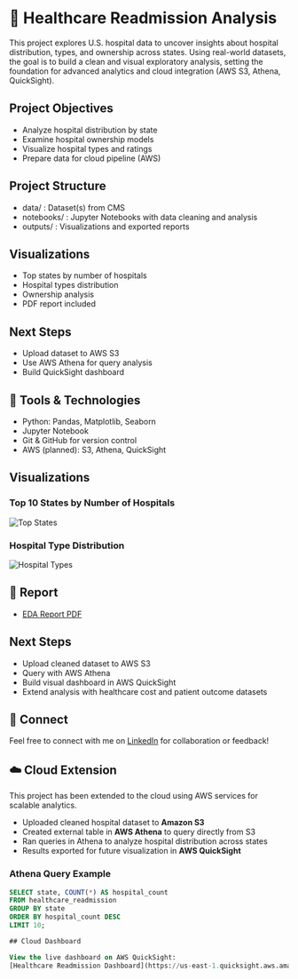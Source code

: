 # 🏥 Healthcare Readmission Analysis 

This project explores U.S. hospital data to uncover insights about hospital distribution, types, and ownership across states. Using real-world datasets, the goal is to build a clean and visual exploratory analysis, setting the foundation for advanced analytics and cloud integration (AWS S3, Athena, QuickSight).

## Project Objectives
- Analyze hospital distribution by state
- Examine hospital ownership models
- Visualize hospital types and ratings
- Prepare data for cloud pipeline (AWS)

## Project Structure

- data/ : Dataset(s) from CMS
- notebooks/ : Jupyter Notebooks with data cleaning and analysis
- outputs/ : Visualizations and exported reports

## Visualizations
- Top states by number of hospitals
- Hospital types distribution
- Ownership analysis
- PDF report included

## Next Steps
- Upload dataset to AWS S3
- Use AWS Athena for query analysis
- Build QuickSight dashboard

## 🧩 Tools & Technologies
- Python: Pandas, Matplotlib, Seaborn
- Jupyter Notebook
- Git & GitHub for version control
- AWS (planned): S3, Athena, QuickSight

## Visualizations

### Top 10 States by Number of Hospitals
![Top States](outputs/top_states_hospitals.png)

### Hospital Type Distribution
![Hospital Types](outputs/hospital_type_distribution.png)

## 📄 Report
- [EDA Report PDF](outputs/EDA_Hospital_info.pdf)

## Next Steps
- Upload cleaned dataset to AWS S3
- Query with AWS Athena
- Build visual dashboard in AWS QuickSight
- Extend analysis with healthcare cost and patient outcome datasets

## 🤝 Connect
Feel free to connect with me on [LinkedIn](https://www.linkedin.com/in/shazia-kashif-958621262/) for collaboration or feedback!
## ☁️ Cloud Extension

This project has been extended to the cloud using AWS services for scalable analytics.

-  Uploaded cleaned hospital dataset to **Amazon S3**
-  Created external table in **AWS Athena** to query directly from S3
-  Ran queries in Athena to analyze hospital distribution across states
- Results exported for future visualization in **AWS QuickSight**

### Athena Query Example

```sql
SELECT state, COUNT(*) AS hospital_count
FROM healthcare_readmission
GROUP BY state
ORDER BY hospital_count DESC
LIMIT 10;

## Cloud Dashboard

View the live dashboard on AWS QuickSight:
[Healthcare Readmission Dashboard](https://us-east-1.quicksight.aws.amazon.com/sn/dashboards/c1b0e242-7a30-4448-a77d-afda5890e77f)




